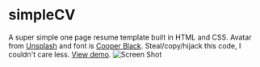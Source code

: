 # simpleCV
A super simple one page resume template built in HTML and CSS. Avatar from <a href="https://unsplash.com" target="_blank">Unsplash</a> and font is <a href="https://fonts.adobe.com/fonts/cooper-black#fonts-section" target="_blank">Cooper Black</a>. Steal/copy/hijack this code, I couldn't care less. <a href="https://lin-dsey.github.io/simpleCV" target="_blank">View demo</a>.
![Screen Shot](https://user-images.githubusercontent.com/84740121/213887668-6eb8c3e1-0e7a-4e12-b0a5-5fb49e5f2004.png)

